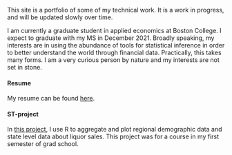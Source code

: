 
This site is a portfolio of some of my technical work. It is a work in progress, and will be updated slowly over time. 

I am currently a graduate student in applied economics at Boston College. I expect to graduate with my MS in December 2021. Broadly speaking, my interests are in using the abundance of tools for statistical inference in order to better understand the world through financial data. Practically, this takes many forms. I am a very curious person by nature and my interests are not set in stone. 

#### Resume

My resume can be found [here](https://github.com/kayadama/resume/blob/main/bcrist_resume.pdf). 

#### ST-project
In [this project](https://kayadama.github.io/st-project/ "ST-project"), I use R to aggregate and plot regional demographic data and state level data about liquor sales. This project was for a course in my first semester of grad school. 
